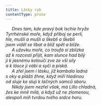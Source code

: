 ```yaml
---
title: Lásky ryb
contentType: prose
---
```


     _Dnes tam, kde pravý bok Ischie hryže  
Tyrrhénské moře, když příboj se perlí,  
hle, mušli a mušli a škebli a škebli  
jsem viděl se líbat a blíž spět a blíže.  
     A užovku moře, co troufá si zblízka  
až k rozcestí přijít, kam slunce had bílý  
ji k jasnému kotouči zve ze vší síly  
a k lásce ji vábí a syčí a píská.  
     A zřel jsem i lásku, jíž kambala ladná  
s oky a plášti žhne, když míří hladinou  
od sluje ke sluji k lačných samců sboru.  
     Nikdy jsem nezřel však, má Lillo chladná,  
žes ke mně milá, a když už ne zlomenou,  
alespoň míň tvrdou tvého srdce horu._
